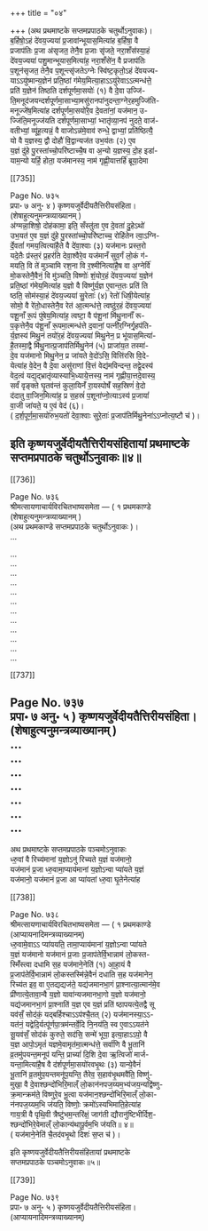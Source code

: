+++
title = "०४"

+++
(अथ प्रथमाष्टके सप्तमप्रपाठके चतुर्थोऽनुवाकः)।  
ब॒र्हिषो॒ऽहं दे॑वय॒ज्यया॑ प्र॒जावा॑न्भूयास॒मित्या॑ह ब॒र्हिषा॒ वै  
प्रजाप॑तिः प्र॒जा अ॑सृजत॒ तेनै॒व प्र॒जाः सृ॑जते॒ नरा॒शँस॑स्या॒हं  
दे॑वय॒ज्यया॑ पशु॒मान्भूयास॒मित्या॑ह॒ नरा॒शँसे॑न॒ वै प्रजाप॑तिः  
प॒शून॑सृजत॒ तेनै॒व प॒शून्त्सृ॑जतेऽग्नेः स्वि॑ष्ट॒कृतो॒ऽहं दे॑वयज्य-  
याऽऽयु॑ष्मान्य॒ज्ञेन॑ प्रति॒ष्ठां ग॑मेय॒मित्या॒हाऽऽयु॑रेवाऽऽत्मन्ध॑त्ते॒  
प्रति॑ य॒ज्ञेन॑ तिष्ठति दर्शपूर्णमा॒सयोः॑ (१) वै दे॒वा उज्जि॑-  
ति॒मनूद॑जयन्दर्शपूर्णमा॒साभ्या॒मसु॑रानपा॑नुदन्ता॒ग्नेर॒हमुज्जि॑ति-  
मनूज्जे॑ष॒मित्या॑ह दर्शपूर्णमा॒सयो॑रे॒व दे॒वता॑नां॒ यज॑मान॒ उ-  
ज्जि॑ति॒मनूज्ज॑यति दर्शपूर्णमा॒साभ्यां॒ भ्‍रातृ॑व्या॒नप॑ नुदते॒ वाज॑-  
वतीभ्यां॒ व्यू॑ह॒त्यन्नं॒ वै वाजोऽन्न॑मे॒वाव॑ रुन्धे॒ द्वाभ्यां॒ प्रति॑ष्ठित्यै॒  
यो वै य॒ज्ञस्य॒ द्वौ दोहौ॑ वि॒द्वान्यज॑त उभ॒य॑तः (२) ए॒व  
य॒ज्ञं दु॑हे पु॒रस्ता॑च्‍चो॒परि॑ष्टाच्‍चै॒ष वा अ॒न्यो य॒ज्ञस्य॒ दो॒ह इडा॑-  
याम॒न्यो यर्हि॒ होता॒ यज॑मानस्य॒ नाम॑ गृह्णी॒यात्तर्हि॑ ब्रूया॒देमा

[[735]]

Page No. ७३५  
प्रपा॰ ७ अनु॰ ४ ) कृष्णयजुर्वेदीयतैत्तिरीयसंहिता।  
(शेषाहुत्यनुमन्त्रव्याख्यानम् )  
अ॑ग्मन्ना॒शिषो॒ दोह॑कामा॒ इति॒ सँस्तु॑ता ए॒व दे॒वता॑ दु॒हेऽथो॑  
उभ॒यत॑ ए॒व य॒ज्ञं दु॑हे पु॒रस्ता॑च्‍चो॒परि॑ष्टाच्‍च॒ रोहि॑तेन त्वा॒ऽग्नि-  
र्दे॒वतां॑ गमय॒त्वित्या॑है॒ते वै दे॑वा॒श्वाः (३) यज॑मानः प्रस्त॒रो  
यदे॒तैः प्र॑स्त॒रं प्र॒हर॑ति देवा॒श्वैरे॒व यज॑मानँ सुव॒र्गं लो॒कं ग॑-  
मयति॒ वि ते॑ मुञ्चामि रश॒ना वि र॒श्मीनित्या॑है॒ष वा अ॒ग्नेर्वि॑  
मो॒कस्तेनै॒वैनं॒ वि मु॑ञ्चति॒ विष्णोः॑ शं॒योर॒हं दे॑वय॒ज्यया॑ य॒ज्ञेन॑  
प्रति॒ष्ठां ग॑मेय॒मित्या॑ह य॒ज्ञो वै विष्णु॑र्य॒ज्ञ ए॒वान्त॒तः प्रति॑ ति  
ष्ठति॒ सोम॑स्या॒हं दे॑वय॒ज्यया॑ सु॒रेताः॑ (४) रेतो॑ धिषी॒येत्या॑ह॒  
सोमो॒ वै रे॑तो॒धास्तेनै॒व रेत॑ आ॒त्मन्ध॑त्ते॒ त्वष्ठु॑र॒हं दे॑वय॒ज्यया॑  
पशू॒नाँ रू॒पं पु॑षेय॒मित्या॑ह॒ त्वष्टा॒ वै प॑शू॒नां मि॑थु॒नानाँ॑ रू-  
प॒कृत्तेनै॒व प॑शू॒नाँ रू॒पमा॒त्मन्ध॑त्ते द॒वानां॒ पत्नी॑र॒ग्निर्गृ॒हप॑ति-  
र्य॒ज्ञस्य॑ मिथु॒नं तयो॑र॒हं दे॑वय॒ज्यया॑ मिथु॒नेन॒ प्र भू॑यास॒मित्या॑-  
है॒तस्मा॒द्वै मि॑थु॒नात्प्र॒जाप॑तिर्मिथु॒नेन॑ (५) प्राजा॑य॒त तस्मा॑-  
दे॒व यज॑मानो मिथु॒नेन॒ प्र जा॑यते वे॒दो॑ऽसि॒ वित्ति॑रसि वि॒दे-  
येत्या॑ह वे॒देन॒ वै दे॒वा असु॑राणां वि॒त्तं वेद्य॑मविन्दन्त॒ तद्वे॒दस्य॑  
वेद॒त्वं यद्य॒द्भ्रातृ॑व्यास्याभि॒ध्याये॒त्तस्य॒ नाम॑ गृह्णीया॒त्तदे॒वास्य॒  
सर्वं॑ वृङ्क्ते घृ॒तव॑न्तं कुला॒यिनँ॑ रा॒यस्पोषँ॑ सह॒स्रिणं॑ वे॒दो  
द॑दातु वा॒जिन॒मित्या॑ह॒ प्र स॒हस्रं॑ प॒शूना॑प्नो॒त्याऽस्य॑ प्र॒जायां॑  
वा॒जी जा॑यते॒ य ए॒वं वेद॑ (६)।  
( द॒र्श॒पूर्ण॒मा॒सयो॑रुभ॒यतो॑ देवा॒श्वाः सुरे॒ताः॑ प्र॒जाप॑तिर्मिथु॒नेना॑ऽऽप्नोत्य॒ष्टौ च॑ )।

इति कृष्णयजुर्वेदीयतैत्तिरीयसंहितायां प्रथमाष्टके  
सप्तमप्रपाठके चतुर्थोऽनुवाकः॥४॥
----

[[736]]

Page No. ७३६  
श्रीमत्सायणाचार्यविरचितभाष्यसमेता — ( १ प्रथमकाण्डे  
(शेषाहुत्यनुमन्त्रव्याख्यानम् )  
(अथ प्रथमकाण्डे सप्तमप्रपाठके चतुर्थोऽनुवाकः )।  
...  

...  
...  
...  
...  
...  
...  
...  
...  
...  
...  
...  
...  

[[737]]

Page No. ७३७  
प्रपा॰ ७ अनु॰ ५ ) कृष्णयजुर्वेदीयतैत्तिरीयसंहिता।  
(शेषाहुत्यनुमन्त्रव्याख्यानम् )  
...  
...  
...  
...  
...  
...  
...  
-----  
अथ प्रथमाष्टके सप्तमप्रपाठके पञ्चमोऽनुवाकः  
ध्‍रु॒वां वै रिच्‍य॑मानां य॒ज्ञोऽनु॑ रिच्‍यते य॒ज्ञं यज॑मानो॒  
यज॑मानं प्र॒जा ध्‍रु॒वामा॒प्याय॑मानां य॒ज्ञोऽन्वा प्या॑यते य॒ज्ञं  
यज॑मानो॒ यज॑मानं प्र॒जा आ प्या॑यतां ध्‍रु॒वा घृ॒तेनेत्या॑ह

[[738]]

Page No. ७३८  
श्रीमत्सायणाचार्यविरचितभाष्यसमेता — ( १ प्रथमकाण्डे  
(आप्यायनादिमन्त्रव्याख्यानम्)  
ध्‍रु॒वामे॒वाऽऽ प्या॑ययति॒ तामा॒प्याय॑मानां य॒ज्ञोऽन्वा प्या॑यते  
य॒ज्ञं यज॑मानो यज॑मानं प्र॒जाः प्र॒जाप॑तेर्वि॒भान्नाम॑ लो॒कस्त-  
स्मिँ॑स्त्वा दधामि स॒ह यज॑माने॒नेति॑ (१) आ॒हा॒यं वै  
प्र॒जाप॑तेर्वि॒भान्नाम॑ लो॒कस्तस्मि॑न्ने॒वैनं॑ दधाति स॒ह यज॑मानेन॒  
रिच्‍य॑त इव॒ वा ए॒तद्यद्यज॑ते॒ यद्य॑जमानभा॒गं प्रा॒श्नात्या॒त्मान॑मे॒व  
प्री॑णात्ये॒तावा॒न्वै य॒ज्ञो यावा॑न्यजमानभा॒गो य॒ज्ञो यज॑मानो॒  
यद्य॑जमानभा॒गं प्रा॒श्नाति॑ य॒ज्ञ एव य॒ज्ञं प्रति॑ ष्ठापयत्ये॒तद्वै सू  
यव॑सँ॒ सोद॑कं॒ यद्बर्हिश्चाऽऽप॑श्चै॒तत् (२) यज॑मानस्या॒ऽऽ-  
यत॑नं॒ यद्वेदि॒र्यत्पू॑र्णपा॒त्रम॑न्तर्वे॒दि नि॒नय॑ति॒ स्व ए॒वाऽऽयत॑ने  
सू॒यव॑सँ॒ सोद॑कं कुरुते॒ सद॑सि॒ सन्मे॑ भूया॒ इत्या॒हाऽऽपो॒ वै  
य॒ज्ञ आपो॒ऽमृतं॑ यज्ञमे॒वामृत॑मा॒त्मन्ध॑त्ते॒ सर्वा॑णि वै भू॒तानि॑  
व्र॒तमु॑पयन्त॒मनूप॑ यन्ति॒ प्राच्यां॑ दि॒शि दे॒वा ऋ॒त्विजो॑ मार्ज-  
यन्ता॒मित्या॑है॒ष वै द॑र्शपूर्णमा॒सयो॑रवभृ॒थः (३) यान्ये॒वैनं॑  
भू॒तानि॑ व्र॒तमु॑प॒यन्तमनू॑प॒यन्ति॒ तैरेव॒ स॒हाव॑भृ॒थमवै॑ति॒ विष्णु॑-  
मुखा॒ वै दे॒वाश्छन्दो॑भिरि॒माल्ँ लो॒कान॑नपज॒य्यम॒भ्य॑जय॒न्यद्वि॑ष्णु-  
क्र॒मान्क्रम॑ते॒ विष्णुरे॒व भू॒त्वा यज॑मान॒श्छन्दो॑भिरि॒माल्ँ लो॒का-  
न॑नपज॒य्यम॒भि ज॑यति॒ विष्णोः॒ क्रमो॑ऽस्यभिमाति॒हेत्या॑ह  
गाय॒त्री वै पृथि॒वी त्रैष्टु॑भम॒न्तरि॑क्षं॒ जाग॑ती द्यौरानु॑ष्टिभीर्दिश॒-  
श्छन्दो॑भिरे॒वेमाल्ँ लो॒कान्य॑थापू॒र्वम॒भि ज॑यति॥ ४॥  
( यज॑माने॒नेति॑ चै॒तद॑वभृ॒थो दिशः॑ स॒प्त च॑ )।

इति कृष्णयजुर्वेदीयतैत्तिरीयसंहितायां प्रथमाष्टके  
सप्तमप्रपाठके पञ्चमोऽनुवाकः॥५॥

[[739]]

Page No. ७३९  
प्रपा॰ ७ अनु॰ ५ ) कृष्णयजुर्वेदीयतैत्तिरीयसंहिता।  
(आप्यायनादिमन्त्रव्याख्यानम्)  
